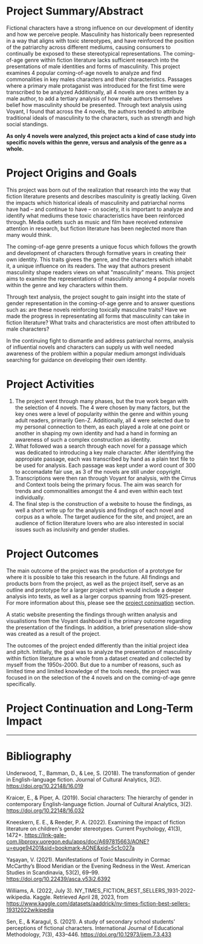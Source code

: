 # Project Summary/Abstract 

Fictional characters have a strong influence on our development of identity and how we perceive people. Masculinity has historically been represented in a way that aligns with toxic stereotypes, and have reinforced the position of the patriarchy across different mediums, causing consumers to continually be exposed to these stereotypical representations. The coming-of-age genre within fiction literature lacks sufficient research into the presentations of male identities and forms of masculinity. This project examines 4 popular coming-of-age novels to analyze and find commonalities in key males characters and their characteristics. Passages where a primary male protaganist was introduced for the first time were transcribed to be analyzed Additionally, all 4 novels are ones written by a male author, to add a tertiary analysis of how male authors themselves belief how masculinity should be presented. Through text analysis using Voyant, I found that across the 4 novels, the authors tended to attribute traditional ideals of masculinity to the characters, such as strength and high social standings.

**As only 4 novels were analyzed, this project acts a kind of case study into specific novels within the genre, versus and analysis of the genre as a whole.**

# Project Origins and Goals

This project was born out of the realization that research into the way that fiction literature presents and describes masculinity is greatly lacking. Given the impacts which historical ideals of masculinity and patriarchal norms have had – and continue to have – on society, it is important to analyze and identify what mediums these toxic characteristics have been reinforced through. Media outlets such as music and film have received extensive attention in research, but fiction literature has been neglected more than many would think.

The coming-of-age genre presents a unique focus which follows the growth and development of characters through formative years in creating their own identity. This traits givees the genre, and the characters which inhabit it, a unique influence on its readers. The way that authors present masculinity shape readers views on what "masculinity" means. This project aims to examine the representations of masculinity among 4 popular novels within the genre and key characters within them.

Through text analysis, the project sought to gain insight into the state of gender representation in the coming-of-age genre and to answer questions such as: are these novels reinforcing toxically masculine traits? Have we made the progress in representating all forms that masculinity can take in fiction literature? What traits and characteristics are most often attributed to male characters?

In the continuing fight to dismantle and address patriarchal norms, analysis of influential novels and characters can supply us with well needed awareness of the problem within a popular medium amongst individuals searching for guidance on developing their own identity.

# Project Activities

1. The project went through many phases, but the true work began with the selection of 4 novels. The 4 were chosen by many factors, but the key ones were a level of popularity within the genre and within young adult readers, primarily Gen-Z. Additionally, all 4 were selected due to my personal connection to them, as each played a role at one point or another in shaping my own identity and had a hand in forming an awareness of such a complex construction as identity.
2. What followed was a search through each novel for a passage which was dedicated to introducing a key male character. After identifying the appropiate passage, each was transcribed by hand as a plain text file to be used for analysis. Each passage was kept under a word count of 300 to accomadate fair use, as 3 of the novels are still under copyright.
3. Transcriptions were then ran through Voyant for analysis, with the Cirrus and Context tools being the primary focus. The aim was search for trends and commonalities amongst the 4 and even within each text individually.
4. The final step is the construction of a website to house the findings, as well a short write up for the analysis and findings of each novel and corpus as a whole. The target audience for the site, and project, are an audience of fiction literature lovers who are also interested in social issues such as inclusivity and gender studies.

# Project Outcomes

The main outcome of the project was the production of a prototype for where it is possible to take this research in the future. All findings and products born from the project, as well as the project itself, serve as an outline and prototype for a larger project which would include a deeper analysis into texts, as well as a larger corpus spanning from 1925-present. For more information about this, please see the [project coninuation](https://github.com/eng470-s23/chaserogers-repository/blob/main/white-paper.md#project-continuation-and-long-term-impact) section.

A static website presenting the findings through written analysis and visualistions from the Voyant dashboard is the primary outcome regarding the presentation of the findings. In addition, a brief presenation slide-show was created as a result of the project.

The outcomes of the project ended differently than the initial project idea and pitch. Intitially, the goal was to analyze the presentation of masculinity within fiction literature as a whole from a dataset created and collected by myself from the 1950s-2000. But due to a number of reasons, such as limited time and limited knowledge of the tools needs, the project was focused in on the selection of the 4 novels and on the coming-of-age genre specifically.

# Project Continuation and Long-Term Impact

---

# Bibliography

Underwood, T., Bamman, D., & Lee, S. (2018). The transformation of gender in English-language fiction. Journal of Cultural Analytics, 3(2). https://doi.org/10.22148/16.019

Kraicer, E., & Piper, A. (2019). Social characters: The hierarchy of gender in contemporary English-language fiction. Journal of Cultural Analytics, 3(2). https://doi.org/10.22148/16.032

Kneeskern, E. E., & Reeder, P. A. (2022). Examining the impact of fiction literature on children's gender stereotypes. Current Psychology, 41(3), 1472+. https://link-gale-com.libproxy.uoregon.edu/apps/doc/A697815663/AONE?u=euge94201&sid=bookmark-AONE&xid=5c1c027a

Yaşayan, V. (2021). Manifestations of Toxic Masculinity in Cormac McCarthy’s Blood Meridian or the Evening Redness in the West. American Studies in Scandinavia, 53(2), 69–99. https://doi.org/10.22439/asca.v53i2.6392

Williams, A. (2022, July 3). NY_TIMES_FICTION_BEST_SELLERS_1931-2022-wikipedia. Kaggle. Retrieved April 28, 2023, from https://www.kaggle.com/datasets/aaddrick/ny-times-fiction-best-sellers-19312022wikipedia

Sen, E., & Karagul, S. (2021). A study of secondary school students’ perceptions of fictional characters. International Journal of Educational Methodology, 7(3), 433–446. https://doi.org/10.12973/ijem.7.3.433




